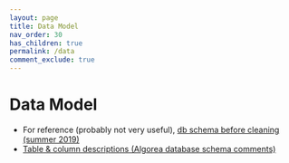 ```yaml
---
layout: page
title: Data Model
nav_order: 30
has_children: true
permalink: /data
comment_exclude: true
---
```


# Data Model

* For reference (probably not very useful), [db schema before cleaning (summer 2019)](https://www.draw.io/?lightbox=1&highlight=0000ff&edit=_blank&layers=1&nav=1&title=DBSchema.drawio#Uhttps://drive.google.com/a/smad.be/uc?id=1O0bI-Og8HyyJ_3-d1yLND2BNJN8f5Nn-&export=download)
* [Table & column descriptions (Algorea database schema comments)](https://docs.google.com/spreadsheets/d/1RUchetGVwKbdDLGZSBkgf8sh2LxyLVU2Ik9J-g4lUf4/edit?usp=drive_web&ouid=110985065883855691137)
